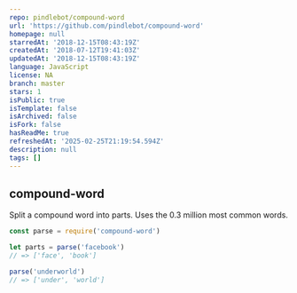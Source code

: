 ```yaml
---
repo: pindlebot/compound-word
url: 'https://github.com/pindlebot/compound-word'
homepage: null
starredAt: '2018-12-15T08:43:19Z'
createdAt: '2018-07-12T19:41:03Z'
updatedAt: '2018-12-15T08:43:19Z'
language: JavaScript
license: NA
branch: master
stars: 1
isPublic: true
isTemplate: false
isArchived: false
isFork: false
hasReadMe: true
refreshedAt: '2025-02-25T21:19:54.594Z'
description: null
tags: []
---
```


## compound-word

Split a compound word into parts. Uses the 0.3 million most common words.  

```js
const parse = require('compound-word')

let parts = parse('facebook') 
// => ['face', 'book']

parse('underworld')
// => ['under', 'world']
```
